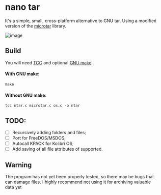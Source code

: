 # nano tar
It's a simple, small, cross-platform alternative to GNU tar. Using a modified version of the [microtar](https://github.com/rxi/microtar) library.

![image](https://user-images.githubusercontent.com/51446645/183033042-2d56fbda-140a-42d4-8e62-2776e10d0f43.png)

## Build

You will need [TCC](https://bellard.org/tcc/) and optional [GNU make](https://www.gnu.org/software/make/).

#### With GNU make:
`make`

#### Without GNU make:
`tcc ntar.c microtar.c os.c -o ntar`

## TODO:
- [ ] Recursively adding folders and files;
- [ ] Port for FreeDOS/MSDOS;
- [ ] Autocall KPACK for Kolibri OS;
- [ ] Add saving of all file attributes of supported.

## Warning
The program has not yet been properly tested, so there may be bugs that can damage files. I highly recommend not using it for archiving valuable data yet
